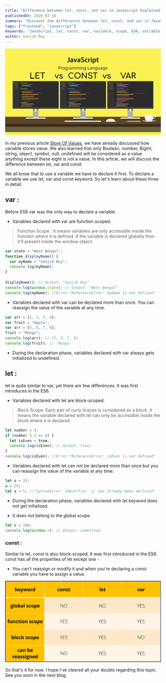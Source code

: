 ```yaml
---
title: "Difference between let, const, and var in JavaScript Explained"
publishedOn: 2020-03-16
summary: "Discover the differences between let, const, and var in JavaScript for efficient variable handling."
tags: ["frontend", "javascript"]
keywords: "JavaScript, let, const, var, variable, scope, ES6, variable declaration, declaration"
author: Sanjib Roy
---
```


![](../../assets/Images/posts/difference-between-let-const-var/banner.webp)

In my previous article <a href="https://medium.com/@sanjibroy360/store-of-values-in-javascript-75ba5be05e71" target="_blank" rel="noopener noreferrer nofollow">Store Of Values</a>, we have already discussed how variable stores value. We also learned that only Boolean, number, BigInt, string, object, symbol, null, undefined will be considered as a value anything except these eight is not a value. In this article, we will discuss the difference between let, var and const.

We all know that to use a variable we have to declare it first. To declare a variable we use let, var and const keyword. So let's learn about these three in detail.

## var :

Before ES6 var was the only way to declare a variable.

- Variables declared with var are function scoped.

> Function Scope : It means variables are only accessible inside the function where it is defined. If the variable is declared globally then it'll present inside the window object.

```js
var state = "West Bengal";
function displayName() {
  var myName = "Sanjib Roy";
  console.log(myName);
}

displayName(); // Output: "Sanjib Roy"
console.log(window.state); // Output: "West Bengal"
console.log(myName); //Error:"ReferenceError: myName is not defined"
```

- Variables declared with var can be declared more than once. You can reassign the value of the variable at any time.

```js
var arr = [1, 2, 3, 4];
var fruit = "Apple";
var arr = [5, 6, 7, 8];
fruit = "Mango";
console.log(arr); // [5, 6, 7, 8]
console.log(fruit); // 'Mango'
```

- During the declaration phase, variables declared with var always gets initialized to undefined.

## let :

let is quite similar to var, yet there are few differences. It was first introduces in the ES6.

- Variables declared with let are block-scoped.

> Block Scope: Each pair of curly braces is considered as a block. It means the variable declared with let can only be accessible inside the block where it is declared.

```js
let number = 4;
if (number % 2 == 0) {
  let isEven = true;
  console.log(isEven); // Output: true;
}
console.log(isEven); //Error:"ReferenceError: isEven is not defined"
```

- Variables declared with let can not be declared more than once but you can reassign the value of the variable at any time.

```js
let a = 25;
a = 29;
let a = 5; //"SyntaxError: Identifier 'a' has already been declared"
```

- During the declaration phase, variables declared with let keyword does not get initialized.

- It does not belong to the global scope.

```js
let x = 100;
console.log(window.x); // Output: undefined
```

### const :

Similar to let, const is also block-scoped. It was first introduced in the ES6. const has all the properties of let except one -

- You can't reassign or modify it and when you're declaring a const variable you have to assign a value.

![](../../assets/Images/posts/difference-between-let-const-var/let-const-var-scope.webp)

So that's it for now. I hope I've cleared all your doubts regarding this topic. See you soon in the next blog.
